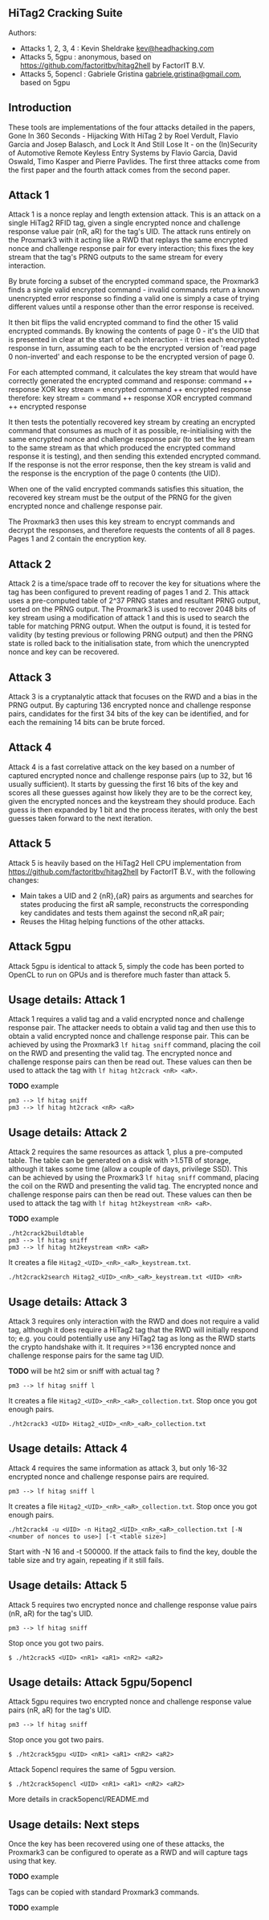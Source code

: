 HiTag2 Cracking Suite
---------------------

Authors:

* Attacks 1, 2, 3, 4 : Kevin Sheldrake <kev@headhacking.com>
* Attacks 5, 5gpu : anonymous, based on https://github.com/factoritbv/hitag2hell by FactorIT B.V.
* Attacks 5, 5opencl : Gabriele Gristina <gabriele.gristina@gmail.com>, based on 5gpu

Introduction
------------

These tools are implementations of the four attacks detailed in the papers,
Gone In 360 Seconds - Hijacking With HiTag 2 by Roel Verdult, Flavio Garcia
and Josep Balasch, and Lock It And Still Lose It - on the (In)Security of
Automotive Remote Keyless Entry Systems by Flavio Garcia, David Oswald,
Timo Kasper and Pierre Pavlides.  The first three attacks come from the first
paper and the fourth attack comes from the second paper.

Attack 1
--------

Attack 1 is a nonce replay and length extension attack.  This is an attack on
a single HiTag2 RFID tag, given a single encrypted nonce and challenge
response value pair (nR, aR) for the tag's UID.  The attack runs entirely on
the Proxmark3 with it acting like a RWD that replays the same encrypted nonce
and challenge response pair for every interaction; this fixes the key stream
that the tag's PRNG outputs to the same stream for every interaction.

By brute forcing a subset of the encrypted command space, the Proxmark3 finds a
single valid encrypted command - invalid commands return a known unencrypted
error response so finding a valid one is simply a case of trying different
values until a response other than the error response is received.

It then bit flips the valid encrypted command to find the other 15 valid
encrypted commands.  By knowing the contents of page 0 - it's the UID that
is presented in clear at the start of each interaction - it tries each
encrypted response in turn, assuming each to be the encrypted version of
'read page 0 non-inverted' and each response to be the encrypted version of
page 0.

For each attempted command, it calculates the key stream that would have
correctly generated the encrypted command and response:
command ++ response XOR key stream = encrypted command ++ encrypted response
therefore:
key stream = command ++ response XOR encrypted command ++ encrypted response

It then tests the potentially recovered key stream by creating an encrypted
command that consumes as much of it as possible, re-initialising with the same
encrypted nonce and challenge response pair (to set the key stream to the
same stream as that which produced the encrypted command response it is
testing), and then sending this extended encrypted command.  If the response
is not the error response, then the key stream is valid and the response is
the encryption of the page 0 contents (the UID).

When one of the valid encrypted commands satisfies this situation, the
recovered key stream must be the output of the PRNG for the given encrypted
nonce and challenge response pair.

The Proxmark3 then uses this key stream to encrypt commands and decrypt the
responses, and therefore requests the contents of all 8 pages.  Pages 1 and 2
contain the encryption key.

Attack 2
--------

Attack 2 is a time/space trade off to recover the key for situations where the
tag has been configured to prevent reading of pages 1 and 2.  This attack uses
a pre-computed table of 2^37 PRNG states and resultant PRNG output, sorted on
the PRNG output.  The Proxmark3 is used to recover 2048 bits of key stream using
a modification of attack 1 and this is used to search the table for matching
PRNG output.  When the output is found, it is tested for validity (by testing
previous or following PRNG output) and then the PRNG state is rolled back to
the initialisation state, from which the unencrypted nonce and key can be
recovered.

Attack 3
--------

Attack 3 is a cryptanalytic attack that focuses on the RWD and a bias in the
PRNG output.  By capturing 136 encrypted nonce and challenge response pairs,
candidates for the first 34 bits of the key can be identified, and for each
the remaining 14 bits can be brute forced.

Attack 4
--------

Attack 4 is a fast correlative attack on the key based on a number of captured
encrypted nonce and challenge response pairs (up to 32, but 16 usually
sufficient).  It starts by guessing the first 16 bits of the key and scores
all these guesses against how likely they are to be the correct key, given the
encrypted nonces and the keystream they should produce.  Each guess is then
expanded by 1 bit and the process iterates, with only the best guesses taken
forward to the next iteration.

Attack 5
--------

Attack 5 is heavily based on the HiTag2 Hell CPU implementation from https://github.com/factoritbv/hitag2hell by FactorIT B.V.,
with the following changes:

* Main takes a UID and 2 {nR},{aR} pairs as arguments and searches for states producing the first aR sample, reconstructs the corresponding key candidates and tests them against the second nR,aR pair;
* Reuses the Hitag helping functions of the other attacks.

Attack 5gpu
-----------

Attack 5gpu is identical to attack 5, simply the code has been ported to OpenCL
to run on GPUs and is therefore much faster than attack 5.

Usage details: Attack 1
-----------------------

Attack 1 requires a valid tag and a valid encrypted nonce and challenge
response pair.  The attacker needs to obtain a valid tag and then use this to
obtain a valid encrypted nonce and challenge response pair.  This can be
achieved by using the Proxmark3 `lf hitag sniff` command, placing the coil on the RWD and
presenting the valid tag.  The encrypted nonce and challenge response pairs
can then be read out.  These values can then
be used to attack the tag with `lf hitag ht2crack <nR> <aR>`.

**TODO** example
```
pm3 --> lf hitag sniff
pm3 --> lf hitag ht2crack <nR> <aR>
```

Usage details: Attack 2
-----------------------

Attack 2 requires the same resources as attack 1, plus a pre-computed table.
The table can be generated on a disk with >1.5TB of storage, although it takes
some time (allow a couple of days, privilege SSD). This can be
achieved by using the Proxmark3 `lf hitag sniff` command, placing the coil on the RWD and
presenting the valid tag.  The encrypted nonce and challenge response pairs
can then be read out.  These values can then
be used to attack the tag with `lf hitag ht2keystream <nR> <aR>`.

**TODO** example
```
./ht2crack2buildtable
pm3 --> lf hitag sniff
pm3 --> lf hitag ht2keystream <nR> <aR>
```

It creates a file `Hitag2_<UID>_<nR>_<aR>_keystream.txt`.

```
./ht2crack2search Hitag2_<UID>_<nR>_<aR>_keystream.txt <UID> <nR>
```

Usage details: Attack 3
-----------------------

Attack 3 requires only interaction with the RWD and does not require a valid
tag, although it does require a HiTag2 tag that the RWD will initially respond
to; e.g. you could potentially use any HiTag2 tag as long as the RWD starts
the crypto handshake with it.  It requires >=136 encrypted nonce and challenge
response pairs for the same tag UID.

**TODO** will be ht2 sim or sniff with actual tag ?

```
pm3 --> lf hitag sniff l 
```

It creates a file `Hitag2_<UID>_<nR>_<aR>_collection.txt`.
Stop once you got enough pairs.

```
./ht2crack3 <UID> Hitag2_<UID>_<nR>_<aR>_collection.txt
```

Usage details: Attack 4
-----------------------

Attack 4 requires the same information as attack 3, but only 16-32 encrypted
nonce and challenge response pairs are required.

```
pm3 --> lf hitag sniff l 
```

It creates a file `Hitag2_<UID>_<nR>_<aR>_collection.txt`.
Stop once you got enough pairs.

```
./ht2crack4 -u <UID> -n Hitag2_<UID>_<nR>_<aR>_collection.txt [-N <number of nonces to use>] [-t <table size>]
```

Start with -N 16 and -t 500000.  If the attack fails to find the key, double
the table size and try again, repeating if it still fails.

Usage details: Attack 5
-----------------------

Attack 5 requires two encrypted nonce and challenge
response value pairs (nR, aR) for the tag's UID.

```
pm3 --> lf hitag sniff
```
Stop once you got two pairs.

```
$ ./ht2crack5 <UID> <nR1> <aR1> <nR2> <aR2>
```

Usage details: Attack 5gpu/5opencl
----------------------------------

Attack 5gpu requires two encrypted nonce and challenge
response value pairs (nR, aR) for the tag's UID.

```
pm3 --> lf hitag sniff
```
Stop once you got two pairs.

```
$ ./ht2crack5gpu <UID> <nR1> <aR1> <nR2> <aR2>
```

Attack 5opencl requires the same of 5gpu version.

```
$ ./ht2crack5opencl <UID> <nR1> <aR1> <nR2> <aR2>
```

More details in crack5opencl/README.md

Usage details: Next steps
-------------------------

Once the key has been recovered using one of these attacks, the Proxmark3 can
be configured to operate as a RWD and will capture tags using that key.

**TODO** example

Tags can be copied with standard Proxmark3 commands.

**TODO** example
